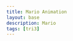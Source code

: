 ```yaml
---
title: Mario Animation
layout: base
description: Mario
tags: [tri3]
---
```


<style>
    canvas {
        margin:0;
        display: flex;
        align-items: center;
        justify-content:center;
        height: 20vh;
    }
</style>
<canvas></canvas>

<script>
const canvas = document.querySelector('canvas');
const c = canvas.getContext('2d');

canvas.width = 600;
canvas.height = 576;

let gravity = 1.5;

class Player {
  constructor() {
    this.position = {
      x: 100,
      y: canvas.height - 100
    };
    this.velocity = {
      x: 0,
      y: 0
    };
    this.width = 30;
    this.height = 30;

    this.color = 'red';
  }

  draw() {
    c.fillStyle = this.color;
    c.fillRect(
      this.position.x,
      this.position.y,
      this.width,
      this.height
    );
  }

  update() {
    this.position.y += this.velocity.y;
    this.position.x += this.velocity.x;

    // Boundary checks
    if (this.position.y + this.height >= canvas.height) {
      this.position.y = canvas.height - this.height;
      this.velocity.y = 0;
    } else if (this.position.y <= 0) {
      this.position.y = 0;
      this.velocity.y = 0;
    }

    if (this.position.x + this.width >= canvas.width) {
      this.position.x = canvas.width - this.width;
      this.velocity.x = 0;
    } else if (this.position.x <= 0) {
      this.position.x = 0;
      this.velocity.x = 0;
    }

    this.draw();
  }
}

let player = new Player();

function animate() {
  requestAnimationFrame(animate);
  c.clearRect(0, 0, canvas.width, canvas.height);
  player.update();
}

animate();

function handleKeyDown(event) {
  const speed = 10;

  if (event.key === 'ArrowUp') {
    player.velocity.y = -speed;
  } else if (event.key === 'ArrowDown') {
    player.velocity.y = speed;
  } else if (event.key === 'ArrowLeft') {
    player.velocity.x = -speed;
  } else if (event.key === 'ArrowRight') {
    player.velocity.x = speed;
  }
}

function handleKeyUp(event) {
  if (
    event.key === 'ArrowUp' ||
    event.key === 'ArrowDown' ||
    event.key === 'ArrowLeft' ||
    event.key === 'ArrowRight'
  ) {
    player.velocity.x = 0;
    player.velocity.y = 0;
  }
}

document.addEventListener('keydown', handleKeyDown);
document.addEventListener('keyup', handleKeyUp);
</script>

